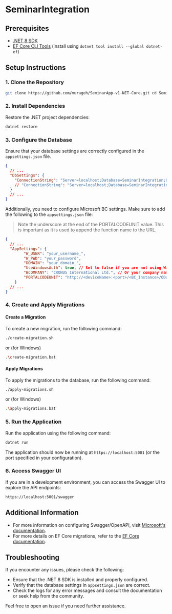 # SeminarIntegration

## Prerequisites

- [.NET 8 SDK](https://dotnet.microsoft.com/download/dotnet/8.0)
- [EF Core CLI Tools](https://docs.microsoft.com/en-us/ef/core/cli/dotnet) (install using `dotnet tool install --global dotnet-ef`)

## Setup Instructions

### 1. Clone the Repository

```bash
git clone https://github.com/murageh/SeminarApp-v1-NET-Core.git cd SeminarIntegration
```

### 2. Install Dependencies

Restore the .NET project dependencies:

```bash
dotnet restore
```

### 3. Configure the Database

Ensure that your database settings are correctly configured in the `appsettings.json` file.

```json
{
  // ...
  "DbSettings": {
	"ConnectionString": "Server=localhost;Database=SeminarIntegration;User Id=sa;Password=your_password;"
	// "ConnectionString": "Server=localhost;Database=SeminarIntegration;Integrated Security=true;TrustServerCertificate=true;" // For Windows Authentication
  }
  // ...
}
```

Additionally, you need to configure Microsoft BC settings. Make sure to add the following to the `appsettings.json` file:
> Note the underscore at the end of the PORTALCODEUNIT value. This is important as it is used to append the function name to the URL.
```json
{
  // ...
  "AppSettings": {
        "W_USER": "your_username_",
        "W_PWD": "your_password",
        "DOMAIN": "your_domain_",
        "UseWindowsAuth": true, // Set to false if you are not using Windows Authentication. If set to false, you need to provide the above username, password, and domain settings.
        "BCOMPANY": "CRONUS International Ltd.", // Or your company name
        "PORTALCODEUNIT": "http://<deviceName>:<port>/<BC_Instance>/ODataV4/<Exposed_Webservice_Name>_" // e.g. http://desktop-v789:7048/BC240/ODataV4/MyWebservice_
    }
  // ...
}
```

### 4. Create and Apply Migrations

#### Create a Migration

To create a new migration, run the following command:

```bash
./create-migration.sh 
```
or (for Windows)

```bash
.\create-migration.bat
```

#### Apply Migrations

To apply the migrations to the database, run the following command:

```bash
./apply-migrations.sh
```
or (for Windows)

```bash
.\apply-migrations.bat
```

### 5. Run the Application

Run the application using the following command:

```bash
dotnet run
```

The application should now be running at `https://localhost:5001` (or the port specified in your configuration).

### 6. Access Swagger UI

If you are in a development environment, you can access the Swagger UI to explore the API endpoints:

```
https://localhost:5001/swagger
```


## Additional Information

- For more information on configuring Swagger/OpenAPI, visit [Microsoft's documentation](https://aka.ms/aspnetcore/swashbuckle).
- For more details on EF Core migrations, refer to the [EF Core documentation](https://docs.microsoft.com/en-us/ef/core/managing-schemas/migrations/).

## Troubleshooting

If you encounter any issues, please check the following:

- Ensure that the .NET 8 SDK is installed and properly configured.
- Verify that the database settings in `appsettings.json` are correct.
- Check the logs for any error messages and consult the documentation or seek help from the community.

Feel free to open an issue if you need further assistance.
